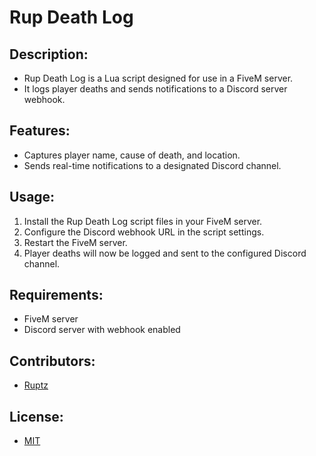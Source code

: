 # Rup Death Log

## Description:
- Rup Death Log is a Lua script designed for use in a FiveM server.
- It logs player deaths and sends notifications to a Discord server webhook.

## Features:
- Captures player name, cause of death, and location.
- Sends real-time notifications to a designated Discord channel.

## Usage:
1. Install the Rup Death Log script files in your FiveM server.
2. Configure the Discord webhook URL in the script settings.
3. Restart the FiveM server.
4. Player deaths will now be logged and sent to the configured Discord channel.

## Requirements:
- FiveM server
- Discord server with webhook enabled

## Contributors:
- [Ruptz](https://github.com/ruptz)

## License:
- [MIT](https://opensource.org/license/MIT)
